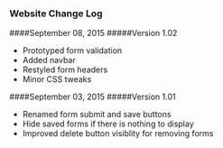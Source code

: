 ### Website Change Log

####September 08, 2015
#####Version 1.02

* Prototyped form validation
* Added navbar
* Restyled form headers
* Minor CSS tweaks

####September 03, 2015
#####Version 1.01

* Renamed form submit and save buttons
* Hide saved forms if there is nothing to display
* Improved delete button visiblity for removing forms
